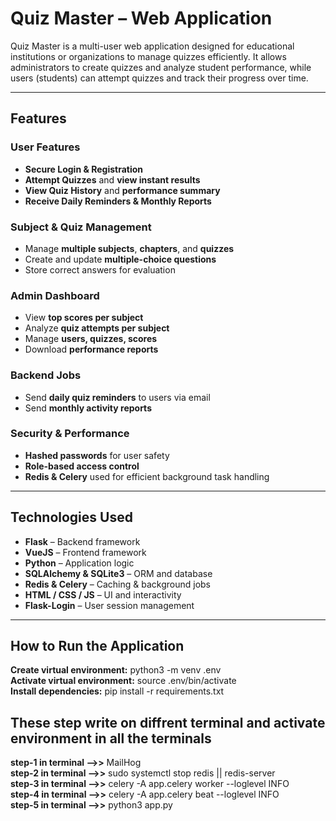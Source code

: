 # Quiz Master – Web Application

Quiz Master is a multi-user web application designed for educational institutions or organizations to manage quizzes efficiently. It allows administrators to create quizzes and analyze student performance, while users (students) can attempt quizzes and track their progress over time.

---

## Features

### User Features
- **Secure Login & Registration**
- **Attempt Quizzes** and **view instant results**
- **View Quiz History** and **performance summary**
- **Receive Daily Reminders & Monthly Reports**

### Subject & Quiz Management
- Manage **multiple subjects**, **chapters**, and **quizzes**
- Create and update **multiple-choice questions**
- Store correct answers for evaluation

### Admin Dashboard
- View **top scores per subject**
- Analyze **quiz attempts per subject**
- Manage **users, quizzes, scores**
- Download **performance reports**

### Backend Jobs
- Send **daily quiz reminders** to users via email
- Send **monthly activity reports**

### Security & Performance
- **Hashed passwords** for user safety
- **Role-based access control**
- **Redis & Celery** used for efficient background task handling

---

## Technologies Used

- **Flask** – Backend framework
- **VueJS** – Frontend framework
- **Python** – Application logic
- **SQLAlchemy & SQLite3** – ORM and database
- **Redis & Celery** – Caching & background jobs
- **HTML / CSS / JS** – UI and interactivity
- **Flask-Login** – User session management

---

## How to Run the Application  

**Create virtual environment:** python3 -m venv .env  
**Activate virtual environment:**  source .env/bin/activate  
**Install dependencies:** pip install -r requirements.txt  

## These step write on diffrent terminal and activate environment in all the terminals  

**step-1 in terminal -->>** MailHog  
**step-2 in terminal -->>** sudo systemctl stop redis || redis-server  
**step-3 in terminal -->>** celery -A app.celery worker --loglevel INFO  
**step-4 in terminal -->>** celery -A app.celery beat --loglevel INFO  
**step-5 in terminal -->>** python3 app.py  


